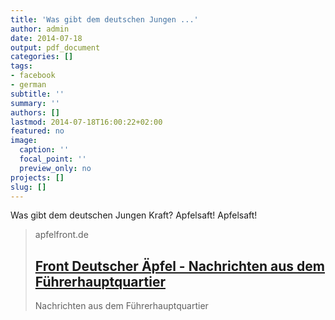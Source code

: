 ```yaml
---
title: 'Was gibt dem deutschen Jungen ...'
author: admin
date: 2014-07-18
output: pdf_document
categories: []
tags:
- facebook
- german
subtitle: ''
summary: ''
authors: []
lastmod: 2014-07-18T16:00:22+02:00
featured: no
image:
  caption: ''
  focal_point: ''
  preview_only: no
projects: []
slug: []
---
```

Was gibt dem deutschen Jungen Kraft? Apfelsaft! Apfelsaft!
> apfelfront.de
> ## [Front Deutscher Äpfel - Nachrichten aus dem Führerhauptquartier](http://apfelfront.de/)
>
>Nachrichten aus dem Führerhauptquartier

